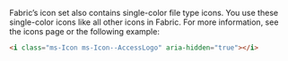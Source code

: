 Fabric’s icon set also contains single-color file type icons. You use these single-color icons like all other icons in Fabric. For more information, see the icons page or the following example:

```html
<i class="ms-Icon ms-Icon--AccessLogo" aria-hidden="true"></i>
```

